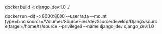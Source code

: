 docker build -t django_dev:1.0 ./

docker run -dit -p 8000:8000 --user ta:ta --mount type=bind,source=/Volumes/SourceFiles/devSource/develop/Django/source,target=/home/ta/source --privileged --name django_dev django_dev:1.0
